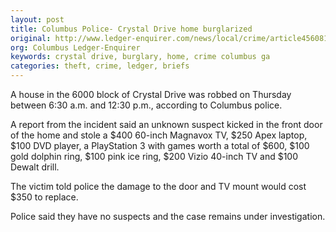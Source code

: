 ```yaml
---
layout: post
title: Columbus Police- Crystal Drive home burglarized
original: http://www.ledger-enquirer.com/news/local/crime/article45608178.html
org: Columbus Ledger-Enquirer
keywords: crystal drive, burglary, home, crime columbus ga
categories: theft, crime, ledger, briefs
---
```


A house in the 6000 block of Crystal Drive was robbed on Thursday between 6:30 a.m. and 12:30 p.m., according to Columbus police.

<!--break-->

A report from the incident said an unknown suspect kicked in the front door of the home and stole a $400 60-inch Magnavox TV, $250 Apex laptop, $100 DVD player, a PlayStation 3 with games worth a total of $600, $100 gold dolphin ring, $100 pink ice ring, $200 Vizio 40-inch TV and $100 Dewalt drill.

The victim told police the damage to the door and TV mount would cost $350 to replace.

Police said they have no suspects and the case remains under investigation.